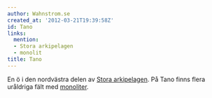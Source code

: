 ```yaml
---
author: Wahnstrom.se
created_at: '2012-03-21T19:39:58Z'
id: Tano
links:
  mention:
  - Stora arkipelagen
  - monolit
title: Tano
---
```


En ö i den nordvästra delen av [Stora arkipelagen]. På Tano finns flera uråldriga fält med
[monoliter].

  [Stora arkipelagen]: Stora_arkipelagen
  [monoliter]: monolit